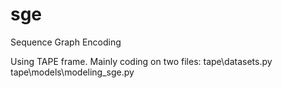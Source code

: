 # sge
Sequence Graph Encoding

Using TAPE frame.
Mainly coding on two files: 
  tape\datasets.py
  tape\models\modeling_sge.py
